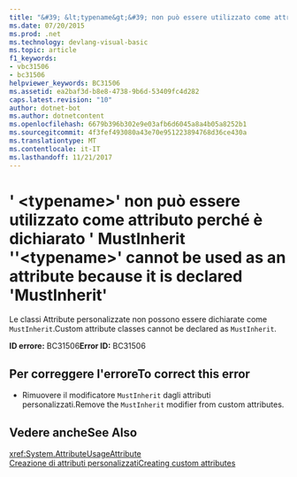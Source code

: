 ```yaml
---
title: "&#39; &lt;typename&gt;&#39; non può essere utilizzato come attributo perché è dichiarato &#39; MustInherit &#39;"
ms.date: 07/20/2015
ms.prod: .net
ms.technology: devlang-visual-basic
ms.topic: article
f1_keywords:
- vbc31506
- bc31506
helpviewer_keywords: BC31506
ms.assetid: ea2baf3d-b8e8-4738-9b6d-53409fc4d282
caps.latest.revision: "10"
author: dotnet-bot
ms.author: dotnetcontent
ms.openlocfilehash: 6679b396b302e9e03afb6d6045a8a4b05a8252b1
ms.sourcegitcommit: 4f3fef493080a43e70e951223894768d36ce430a
ms.translationtype: MT
ms.contentlocale: it-IT
ms.lasthandoff: 11/21/2017
---
```

# <a name="39lttypenamegt39-cannot-be-used-as-an-attribute-because-it-is-declared-39mustinherit39"></a><span data-ttu-id="a04e8-102">&#39; &lt;typename&gt;&#39; non può essere utilizzato come attributo perché è dichiarato &#39; MustInherit &#39;</span><span class="sxs-lookup"><span data-stu-id="a04e8-102">&#39;&lt;typename&gt;&#39; cannot be used as an attribute because it is declared &#39;MustInherit&#39;</span></span>
<span data-ttu-id="a04e8-103">Le classi Attribute personalizzate non possono essere dichiarate come `MustInherit`.</span><span class="sxs-lookup"><span data-stu-id="a04e8-103">Custom attribute classes cannot be declared as `MustInherit`.</span></span>  
  
 <span data-ttu-id="a04e8-104">**ID errore:** BC31506</span><span class="sxs-lookup"><span data-stu-id="a04e8-104">**Error ID:** BC31506</span></span>  
  
## <a name="to-correct-this-error"></a><span data-ttu-id="a04e8-105">Per correggere l'errore</span><span class="sxs-lookup"><span data-stu-id="a04e8-105">To correct this error</span></span>  
  
-   <span data-ttu-id="a04e8-106">Rimuovere il modificatore `MustInherit` dagli attributi personalizzati.</span><span class="sxs-lookup"><span data-stu-id="a04e8-106">Remove the `MustInherit` modifier from custom attributes.</span></span>  
  
## <a name="see-also"></a><span data-ttu-id="a04e8-107">Vedere anche</span><span class="sxs-lookup"><span data-stu-id="a04e8-107">See Also</span></span>  
 <xref:System.AttributeUsageAttribute>  
 [<span data-ttu-id="a04e8-108">Creazione di attributi personalizzati</span><span class="sxs-lookup"><span data-stu-id="a04e8-108">Creating custom attributes</span></span>](~/docs/visual-basic/programming-guide/concepts/attributes/creating-custom-attributes.md)
